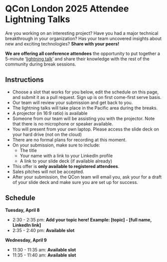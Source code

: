 # QCon London 2025 Attendee Lightning Talks

Are you working on an interesting project? Have you had a major technical breakthrough in your organization? Has your team uncovered insights about new and exciting technologies? **Share with your peers!**

**We are offering all conference attendees** the opportunity to put together a 5-minute ‘[lightning talk](https://en.wikipedia.org/wiki/Lightning_talk)’ and share their knowledge with the rest of the community during break sessions.

## Instructions
- Choose a slot that works for you below, edit the schedule on this page, and submit it as a pull request. Sign up is on first come-first serve basis.
- Our team will review your submission and get back to you.
- The lightning talks will take place in the Pacific area during the breaks.
- A projector (in 16:9 ratio) is available
- Someone from our team will be assisting you with the projector. Note that there is no microphone or speaker available.
- You will present from your own laptop. Please access the slide deck on your hard drive (not on the cloud)
- There are no formal plans for recording at this moment.
- On your submission, make sure to include:
  - The title
  - Your name with a link to your LinkedIn profile
  - A link to your slide deck (if available already)
- This offer is **only available to registered attendees**.
- Sales pitches will not be accepted.
- After your submission, the QCon team will email you, ask your for a draft of your slide deck and make sure you are set up for success.

## Schedule
**Tuesday, April 8**
- 2:30 - 2:35 pm: **Add your topic here! Example: [topic] - [full name, LinkedIn link]**
- 2:35 - 2:40 pm: **Available slot**
  
**Wednesday, April 9**
- 11:30 - 11:35 am: **Available slot**
- 11:35 - 11:40 am: **Available slot**

